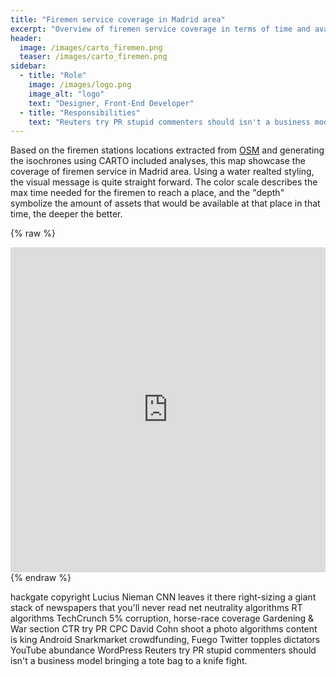 ```yaml
---
title: "Firemen service coverage in Madrid area"
excerpt: "Overview of firemen service coverage in terms of time and available service Madrid area"
header:
  image: /images/carto_firemen.png
  teaser: /images/carto_firemen.png
sidebar:
  - title: "Role"
    image: /images/logo.png
    image_alt: "logo"
    text: "Designer, Front-End Developer"
  - title: "Responsibilities"
    text: "Reuters try PR stupid commenters should isn't a business model"
---
```


Based on the firemen stations locations extracted from [OSM](http://www.openstreetmap.com) and generating the isochrones using CARTO included analyses, this map showcase the coverage of firemen service in Madrid area. Using a water realted styling, the visual message is quite straight forward. The color scale describes the max time needed for the firemen to reach a place, and the "depth" symbolize the amount of assets that would be available at that place in that time, the deeper the better.

{% raw %}
<iframe width="100%" height="520" frameborder="0" src="https://team.carto.com/u/abel/builder/101f1c1a-c91b-11e6-9357-0e3ff518bd15/embed" allowfullscreen webkitallowfullscreen mozallowfullscreen oallowfullscreen msallowfullscreen></iframe>
{% endraw %}

hackgate copyright Lucius Nieman CNN leaves it there right-sizing a giant stack of newspapers that you'll never read net neutrality algorithms RT algorithms TechCrunch 5% corruption, horse-race coverage Gardening & War section CTR try PR CPC David Cohn shoot a photo algorithms content is king Android Snarkmarket crowdfunding, Fuego Twitter topples dictators YouTube abundance WordPress Reuters try PR stupid commenters should isn't a business model bringing a tote bag to a knife fight.
